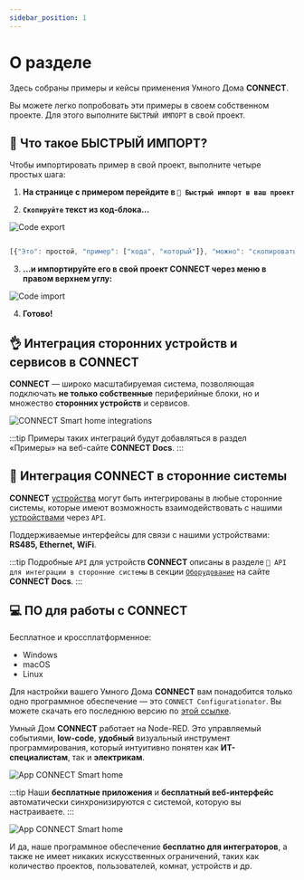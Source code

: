 ```yaml
---
sidebar_position: 1
---
```


# О разделе

Здесь собраны примеры и кейсы применения Умного Дома **CONNECT**.

Вы можете легко попробовать эти примеры в своем собственном проекте. Для этого выполните `БЫСТРЫЙ ИМПОРТ` в свой проект.

## 📃 Что такое БЫСТРЫЙ ИМПОРТ?

Чтобы импортировать пример в свой проект, выполните четыре простых шага:

1. **На странице с примером перейдите в `📡 Быстрый импорт в ваш проект`**

2. **`Скопируйте` текст из код-блока...**

![Code export](/img/examples/code_export.png)


``` jsx title="Это пример код-блока"

[{"Это": простой, "пример": ["кода", "который"]}, "можно": "скопировать", "в_ваш": {"проект"}]
```

3. **...и импортируйте его в свой проект CONNECT через меню в правом верхнем углу:**

![Code import](/img/examples/node-red_import.png)

4. **Готово!**


## 👌 Интеграция сторонних устройств и сервисов в CONNECT

**CONNECT** — широко масштабируемая система, позволяющая подключать **не только собственные** периферийные блоки, но и множество **сторонних устройств** и сервисов.

![CONNECT Smart home integrations](/img/Integrations_w.png)

:::tip
Примеры таких интеграций будут добавляться в раздел «Примеры» на веб-сайте **CONNECT Docs**.
:::

## 🔗 Интеграция CONNECT в сторонние системы

**CONNECT** [устройства](/docs/intro/) могут быть интегрированы в любые сторонние системы, которые имеют возможность взаимодействовать с нашими [устройствами](/docs/intro/) через `API`.

Поддерживаемые интерфейсы для связи с нашими устройствами: **RS485, Ethernet, WiFi**.

:::tip
Подробные `API` для устройств **CONNECT** описаны в разделе `🔌 API для интеграции в сторонние системы` в секции [`Оборудование`](/docs/intro/) на сайте **CONNECT Docs**.
:::

## 💻 ПО для работы с CONNECT

Бесплатное и кроссплатформенное:

- Windows
- macOS
- Linux

Для настройки вашего Умного Дома **CONNECT** вам понадобится только одно программное обеспечение — это `CONNECT Configurationator`. Вы можете скачать его последнюю версию по [этой ссылке](https://yoctoconnect.com/pages/iglass-smart-home-free-software-downloads). 

Умный Дом **CONNECT** работает на Node-RED. Это управляемый событиями, **low-code**, **удобный** визуальный инструмент программирования, который интуитивно понятен как **ИТ-специалистам**, так и **электрикам**. 

<div style={{textAlign: 'center'}}>

![App CONNECT Smart home](/img/Configurator.png)

</div>


:::tip
Наши **бесплатные приложения** и **бесплатный веб-интерфейс** автоматически синхронизируются с системой, которую вы настраиваете. 
:::

<div style={{textAlign: 'center'}}>

![App CONNECT Smart home](/img/App.png)

</div>

И да, наше программное обеспечение **бесплатно для интеграторов**, а также не имеет никаких искусственных ограничений, таких как количество проектов, пользователей, комнат, устройств и др.